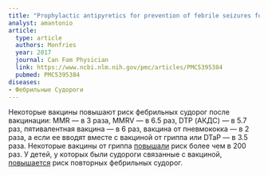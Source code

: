 ```yaml
---
title: "Prophylactic antipyretics for prevention of febrile seizures following vaccination"
analyst: amantonio
article:
  type: article
  authors: Monfries
  year: 2017
  journal: Can Fam Physician
  link: https://www.ncbi.nlm.nih.gov/pmc/articles/PMC5395384
  pubmed: PMC5395384
diseases:
- Фебрильные Судороги
---
```


Некоторые вакцины повышают риск фебрильных судорог после вакцинации: MMR — в 3 раза, MMRV — в 6.5 раз, DTP (АКДС) — в 5.7 раз, пятивалентная вакцина — в 6 раз, вакцина от пневмококка — в 2 раза, а если ее вводят вместе с вакциной от гриппа или DTaP — в 3.5 раза. Некоторые вакцины от гриппа [повышали](https://www.ncbi.nlm.nih.gov/pmc/articles/PMC3191393) риск более чем в 200 раз.
У детей, у которых были судороги связанные с вакциной, [повышается](https://www.ncbi.nlm.nih.gov/pubmed/16939854) риск повторных фебрильных судорог.
